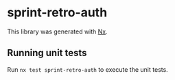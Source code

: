 # sprint-retro-auth

This library was generated with [Nx](https://nx.dev).

## Running unit tests

Run `nx test sprint-retro-auth` to execute the unit tests.
